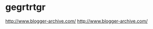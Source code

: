 gegrtrtgr
=========

http://www.blogger-archive.com/                        http://www.blogger-archive.com/